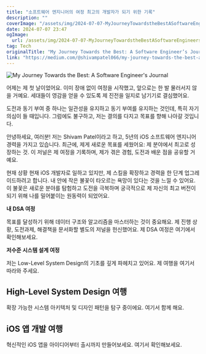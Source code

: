 ```yaml
---
title: "소프트웨어 엔지니어의 여정 최고의 개발자가 되기 위한 기록"
description: ""
coverImage: "/assets/img/2024-07-07-MyJourneyTowardstheBestASoftwareEngineersJournal_0.png"
date: 2024-07-07 23:47
ogImage: 
  url: /assets/img/2024-07-07-MyJourneyTowardstheBestASoftwareEngineersJournal_0.png
tag: Tech
originalTitle: "My Journey Towards the Best: A Software Engineer’s Journal"
link: "https://medium.com/@shivampatel066/my-journey-towards-the-best-a-software-engineers-journal-455ceee6a568"
---
```



![My Journey Towards the Best: A Software Engineer's Journal](/assets/img/2024-07-07-MyJourneyTowardstheBestASoftwareEngineersJournal_0.png)

어제는 제 첫 날이었어요. 이미 장애 없이 여정을 시작했고, 앞으로는 한 발 물러서지 않을 거예요. 세대들이 영감을 얻을 수 있도록 제 진전을 일지로 남기기로 결심했어요.

도전과 동기 부여 중 하나는 일관성을 유지하고 동기 부여를 유지하는 것인데, 특히 자기 의심이 들 때입니다. 그럼에도 불구하고, 저는 결의를 다지고 목표를 향해 나아갈 것입니다.

안녕하세요, 여러분! 저는 Shivam Patel이라고 하고, 5년의 iOS 소프트웨어 엔지니어 경력을 가지고 있습니다. 최근에, 제게 새로운 목표를 세웠어요: 제 분야에서 최고로 성장하는 것. 이 저널은 제 여정을 기록하며, 제가 겪은 경험, 도전과 배운 점을 공유할 거예요.

<div class="content-ad"></div>

현재 상황
현재 iOS 개발자로 일하고 있지만, 제 스킬을 확장하고 경력을 한 단계 업그레이드하려고 합니다. 내 안에 작은 불꽃이 타오르는 욕망이 있다는 것을 느낄 수 있어요. 이 불꽃은 새로운 분야를 탐험하고 도전을 극복하며 궁극적으로 제 자신의 최고 버전이 되기 위해 나를 밀어붙이는 원동력이 되었어요.

**내 DSA 여정**

목표를 달성하기 위해 데이터 구조와 알고리즘을 마스터하는 것이 중요해요. 제 진행 상황, 도전과제, 해결책을 문서화할 별도의 저널을 헌신했어요. 제 DSA 여정은 여기에서 확인해보세요.

**저수준 시스템 설계 여정**

<div class="content-ad"></div>

저는 Low-Level System Design의 기초를 깊게 파헤치고 있어요. 제 여행을 여기서 따라와 주세요.

## High-Level System Design 여행

확장 가능한 시스템 아키텍처 및 디자인 패턴을 탐구 중이에요. 여기서 함께 해요.

## iOS 앱 개발 여행

<div class="content-ad"></div>

혁신적인 iOS 앱을 아이디어부터 출시까지 만들어보세요. 여기서 확인해보세요.